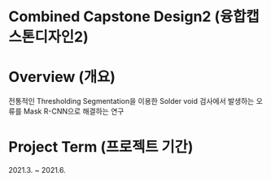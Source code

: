 # Combined Capstone Design2 (융합캡스톤디자인2)
# Overview (개요)
전통적인 Thresholding Segmentation을 이용한 Solder void 검사에서 발생하는 오류를 Mask R-CNN으로 해결하는 연구 

# Project Term (프로젝트 기간)
2021.3. ~ 2021.6.


